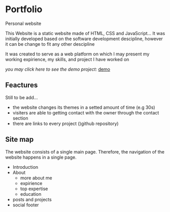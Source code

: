 # Portfolio

Personal website

This Website is a static website made of HTML, CSS and JavaScript...
It was initially developed based on the software development descipline, however it can be change to fit any other descipline

It was created to serve as a web platform on which I may present my working expirience, my skills, and project I have worked on

_you may click here to see the demo project:_ [demo](https://parcidioandre.netlify.app/)

## Feactures

Still to be add...

- the website changes its themes in a setted amount of time (e.g 30s)
- visiters are able to getting contact with the owner through the contact section
- there are links to every project ()github repository)

## Site map

The website consists of a single main page. Therefore, the navigation of the website happens in a single page.

- Introduction
- About
  - more about me
  - expirience
  - top expertise
  - education
- posts and projects
- social footer
